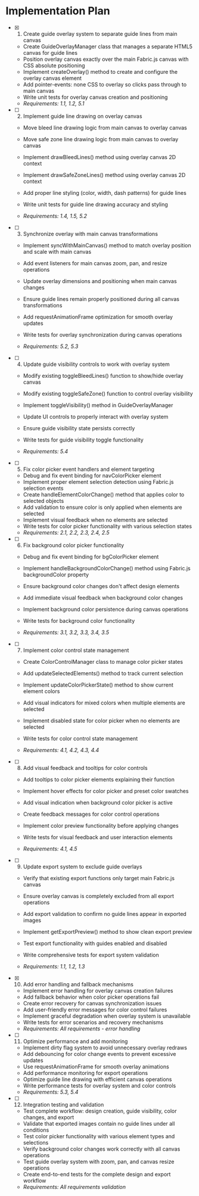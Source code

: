 # Implementation Plan

- [x] 1. Create guide overlay system to separate guide lines from main canvas


  - Create GuideOverlayManager class that manages a separate HTML5 canvas for guide lines
  - Position overlay canvas exactly over the main Fabric.js canvas with CSS absolute positioning
  - Implement createOverlay() method to create and configure the overlay canvas element
  - Add pointer-events: none CSS to overlay so clicks pass through to main canvas
  - Write unit tests for overlay canvas creation and positioning
  - _Requirements: 1.1, 1.2, 5.1_



- [ ] 2. Implement guide line drawing on overlay canvas
  - Move bleed line drawing logic from main canvas to overlay canvas
  - Move safe zone line drawing logic from main canvas to overlay canvas
  - Implement drawBleedLines() method using overlay canvas 2D context
  - Implement drawSafeZoneLines() method using overlay canvas 2D context
  - Add proper line styling (color, width, dash patterns) for guide lines


  - Write unit tests for guide line drawing accuracy and styling
  - _Requirements: 1.4, 1.5, 5.2_

- [ ] 3. Synchronize overlay with main canvas transformations
  - Implement syncWithMainCanvas() method to match overlay position and scale with main canvas
  - Add event listeners for main canvas zoom, pan, and resize operations
  - Update overlay dimensions and positioning when main canvas changes


  - Ensure guide lines remain properly positioned during all canvas transformations
  - Add requestAnimationFrame optimization for smooth overlay updates
  - Write tests for overlay synchronization during canvas operations
  - _Requirements: 5.2, 5.3_

- [ ] 4. Update guide visibility controls to work with overlay system
  - Modify existing toggleBleedLines() function to show/hide overlay canvas


  - Modify existing toggleSafeZone() function to control overlay visibility
  - Implement toggleVisibility() method in GuideOverlayManager
  - Update UI controls to properly interact with overlay system
  - Ensure guide visibility state persists correctly
  - Write tests for guide visibility toggle functionality
  - _Requirements: 5.4_


- [ ] 5. Fix color picker event handlers and element targeting
  - Debug and fix event binding for navColorPicker element
  - Implement proper element selection detection using Fabric.js selection events
  - Create handleElementColorChange() method that applies color to selected objects
  - Add validation to ensure color is only applied when elements are selected
  - Implement visual feedback when no elements are selected
  - Write tests for color picker functionality with various selection states
  - _Requirements: 2.1, 2.2, 2.3, 2.4, 2.5_


- [ ] 6. Fix background color picker functionality
  - Debug and fix event binding for bgColorPicker element
  - Implement handleBackgroundColorChange() method using Fabric.js backgroundColor property
  - Ensure background color changes don't affect design elements
  - Add immediate visual feedback when background color changes
  - Implement background color persistence during canvas operations
  - Write tests for background color functionality


  - _Requirements: 3.1, 3.2, 3.3, 3.4, 3.5_

- [ ] 7. Implement color control state management
  - Create ColorControlManager class to manage color picker states
  - Add updateSelectedElements() method to track current selection
  - Implement updateColorPickerState() method to show current element colors
  - Add visual indicators for mixed colors when multiple elements are selected


  - Implement disabled state for color picker when no elements are selected
  - Write tests for color control state management
  - _Requirements: 4.1, 4.2, 4.3, 4.4_

- [ ] 8. Add visual feedback and tooltips for color controls
  - Add tooltips to color picker elements explaining their function
  - Implement hover effects for color picker and preset color swatches

  - Add visual indication when background color picker is active
  - Create feedback messages for color control operations
  - Implement color preview functionality before applying changes
  - Write tests for visual feedback and user interaction elements
  - _Requirements: 4.1, 4.5_

- [ ] 9. Update export system to exclude guide overlays
  - Verify that existing export functions only target main Fabric.js canvas

  - Ensure overlay canvas is completely excluded from all export operations
  - Add export validation to confirm no guide lines appear in exported images
  - Implement getExportPreview() method to show clean export preview
  - Test export functionality with guides enabled and disabled
  - Write comprehensive tests for export system validation
  - _Requirements: 1.1, 1.2, 1.3_

- [x] 10. Add error handling and fallback mechanisms


  - Implement error handling for overlay canvas creation failures
  - Add fallback behavior when color picker operations fail
  - Create error recovery for canvas synchronization issues
  - Add user-friendly error messages for color control failures
  - Implement graceful degradation when overlay system is unavailable
  - Write tests for error scenarios and recovery mechanisms
  - _Requirements: All requirements - error handling_

- [ ] 11. Optimize performance and add monitoring
  - Implement dirty flag system to avoid unnecessary overlay redraws
  - Add debouncing for color change events to prevent excessive updates
  - Use requestAnimationFrame for smooth overlay animations
  - Add performance monitoring for export operations
  - Optimize guide line drawing with efficient canvas operations
  - Write performance tests for overlay system and color controls
  - _Requirements: 5.3, 5.4_

- [ ] 12. Integration testing and validation
  - Test complete workflow: design creation, guide visibility, color changes, and export
  - Validate that exported images contain no guide lines under all conditions
  - Test color picker functionality with various element types and selections
  - Verify background color changes work correctly with all canvas operations
  - Test guide overlay system with zoom, pan, and canvas resize operations
  - Create end-to-end tests for the complete design and export workflow
  - _Requirements: All requirements validation_